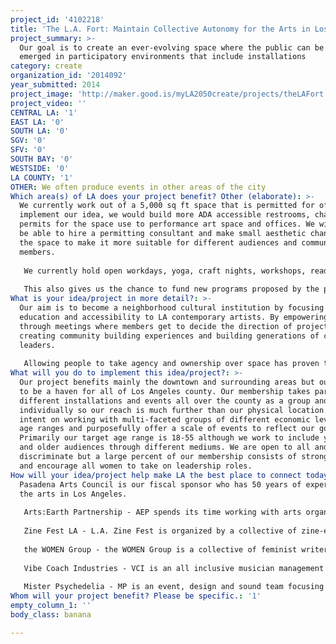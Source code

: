 ```yaml
---
project_id: '4102218'
title: 'The L.A. Fort: Maintain Collective Autonomy for the Arts in Los Angeles'
project_summary: >-
  Our goal is to create an ever-evolving space where the public can be fully
  emerged in participatory environments that include installations
category: create
organization_id: '2014092'
year_submitted: 2014
project_image: 'http://maker.good.is/myLA2050create/projects/theLAFort.html'
project_video: ''
CENTRAL LA: '1'
EAST LA: '0'
SOUTH LA: '0'
SGV: '0'
SFV: '0'
SOUTH BAY: '0'
WESTSIDE: '0'
LA COUNTY: '1'
OTHER: We often produce events in other areas of the city
Which area(s) of LA does your project benefit? Other (elaborate): >-
  We currently work out of a 5,000 sq ft space that is permitted for offices. To
  implement our idea, we would build more ADA accessible restrooms, change the
  permits for the space use to performance art space and offices. We will also
  be able to hire a permitting consultant and make small aesthetic changes to
  the space to make it more suitable for different audiences and community
  members. 
   
   We currently hold open workdays, yoga, craft nights, workshops, readings and other activities to promote community empowerment as well as low-income workspace and studio space but no event is quite as powerful the ones we became known for that fully immersed audiences in music and interactive art. Our events not only give Angelenos a chance to create something completely of its own but it allows the public to open their minds to what they too could accomplish. Our open platform gives the opportunity to people who may not think of themselves as artistically inclined to work in a group and create something much bigger than themselves while mixing art and music in a nontraditional way for Los Angeles. 
   
   This also gives us the chance to fund new programs proposed by the public and our membership through small investments and give the guidance they need to become self sufficient and create entrepreneurs.
What is your idea/project in more detail?: >-
  Our aim is to become a neighborhood cultural institution by focusing on
  education and accessibility to LA contemporary artists. By empowering our base
  through meetings where members get to decide the direction of projects, we are
  creating community building experiences and building generations of community
  leaders.
   
   Allowing people to take agency and ownership over space has proven to create stronger ties in a community through our experience. Our goal is to give that opportunity to as many people as will take it. By giving people the tools and space to empower each other, more projects and ideas are bound to find root.
What will you do to implement this idea/project?: >-
  Our project benefits mainly the downtown and surrounding areas but our aim is
  to be a haven for all of Los Angeles county. Our membership takes part in
  different installations and events all over the county as a group and
  individually so our reach is much further than our physical location. We are
  intent on working with multi-faceted groups of different economic levels and
  age ranges and purposefully offer a scale of events to reflect our goal.
  Primarily our target age range is 18-55 although we work to include younger
  and older audiences through different mediums. We are open to all and do not
  discriminate but a large percent of our membership consists of strong women
  and encourage all women to take on leadership roles.
How will your idea/project help make LA the best place to connect today? In LA2050?: >-
  Pasadena Arts Council is our fiscal sponsor who has 50 years of experience in
  the arts in Los Angeles. 
   
   Arts:Earth Partnership - AEP spends its time working with arts organizations to expand their mission to include sustainability and to harness the immense creativity, innovation and leadership within the cultural sector to help solve the issues around pollution, climate change and the preservation of our precious natural resources. Most recently LACMA has been working on joining this network.
   
   Zine Fest LA - L.A. Zine Fest is organized by a collective of zine-enthusiasts dedicated to promoting zine culture as a means to connect the pre-exisiting communities in L.A.–artistic or otherwise. This past year, we curated the library at Zine Fest LA and have held several smaller events at our space related to Zine Fest. 
   
   the WOMEN Group - the WOMEN Group is a collective of feminist writers who publish a zine and hold a monthly reading every third Tuesday at The L.A. Fort.
   
   Vibe Coach Industries - VCI is an all inclusive musician management company that holds it’s headquarters at The L.A. Fort. It often collaborates with members of The L.A. Fort to make music videos, stage sets, designs, and poster art. 
   
   Mister Psychedelia - MP is an event, design and sound team focusing their productions production in alternative, community music & arts events and festivals. They help produce all in house events at the L.A. Fort as well as provide education on producing event. They hold quarterly sound engineering workshops open to the public and members of the L.A. Fort.
Whom will your project benefit? Please be specific.: '1'
empty_column_1: ''
body_class: banana

---
```

